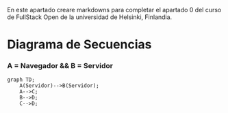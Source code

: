 En este apartado creare markdowns para completar el apartado 0 del curso de FullStack Open de la universidad de Helsinki, Finlandia.

# Diagrama de Secuencias
 ### **A = Navegador && B = Servidor**
```mermaid
graph TD;
    A(Servidor)-->B(Servidor);
    A-->C;
    B-->D;
    C-->D;
```
